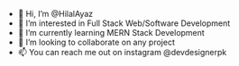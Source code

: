 - 👋 Hi, I’m @HilalAyaz
- 👀 I’m interested in Full Stack Web/Software Development
- 🌱 I’m currently learning MERN Stack Development
- 💞️ I’m looking to collaborate on any project
- 📫 You can reach me out on instagram @devdesignerpk

<!---
HilalAyaz/HilalAyaz is a ✨ special ✨ repository because its `README.md` (this file) appears on your GitHub profile.
You can click the Preview link to take a look at your changes.
--->
